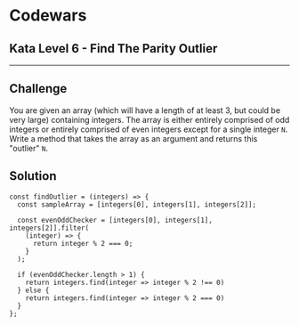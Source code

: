 # Codewars

## Kata Level 6 - Find The Parity Outlier

---

## Challenge

You are given an array (which will have a length of at least 3, but could be very large) containing integers. The array is either entirely comprised of odd integers or entirely comprised of even integers except for a single integer `N`. Write a method that takes the array as an argument and returns this "outlier" `N`.

## Solution

```
const findOutlier = (integers) => {
  const sampleArray = [integers[0], integers[1], integers[2]];

  const evenOddChecker = [integers[0], integers[1], integers[2]].filter(
    (integer) => {
      return integer % 2 === 0;
    }
  );

  if (evenOddChecker.length > 1) {
    return integers.find(integer => integer % 2 !== 0)
  } else {
    return integers.find(integer => integer % 2 === 0)
  }
};
```

